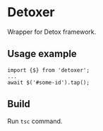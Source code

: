 # Detoxer
Wrapper for Detox framework.

## Usage example

```
import {$} from 'detoxer';
...
await $('#some-id').tap();

```

## Build
Run `tsc` command.

